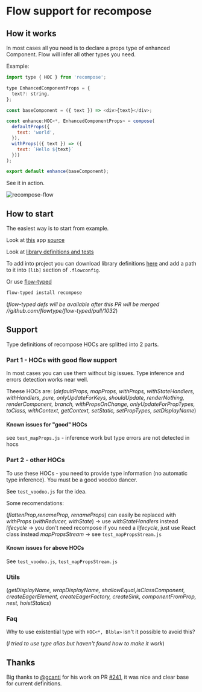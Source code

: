 # Flow support for recompose

## How it works

In most cases all you need is to declare a props type of enhanced Component.
Flow will infer all other types you need.

Example:

```javascript
import type { HOC } from 'recompose';

type EnhancedComponentProps = {
  text?: string,
};

const baseComponent = ({ text }) => <div>{text}</div>;

const enhance:HOC<*, EnhancedComponentProps> = compose(
  defaultProps({
    text: 'world',
  }),
  withProps(({ text }) => ({
    text: `Hello ${text}`
  }))
);

export default enhance(baseComponent);

```

See it in action.

![recompose-flow](https://user-images.githubusercontent.com/5077042/28116959-0c96ae2c-6714-11e7-930e-b1454c629908.gif)

## How to start

The easiest way is to start from example.

Look at [this](http://grader-meets-16837.netlify.com/) app [source](./flow-example)

Look at [library definitions and tests](./flow-typed/recompose_v0.24.x-/flow_v0.49.x-)

To add into project you can download library definitions [here](./flow-typed/recompose_v0.24.x-/flow_v0.49.x-/recompose_v0.24.x-.js) and add a path to it into `[lib]` section of `.flowconfig`.

Or use [flow-typed](https://github.com/flowtype/flow-typed)

```bash
flow-typed install recompose
```

(_flow-typed defs will be available after this PR will be merged //github.com/flowtype/flow-typed/pull/1032_)

## Support

Type definitions of recompose HOCs are splitted into 2 parts.

### Part 1 - HOCs with good flow support

In most cases you can use them without big issues.
Type inference and errors detection works near well.

Theese HOCs are: (*defaultProps, mapProps, withProps, withStateHandlers, withHandlers, pure, onlyUpdateForKeys, shouldUpdate, renderNothing, renderComponent, branch, withPropsOnChange, onlyUpdateForPropTypes, toClass, withContext, getContext, setStatic, setPropTypes, setDisplayName*)

#### Known issues for "good" HOCs

see `test_mapProps.js` - inference work but type errors are not detected in hocs

### Part 2 - other HOCs

To use these HOCs - you need to provide type information (no automatic type inference).
You must be a good voodoo dancer.

See `test_voodoo.js` for the idea.

Some recomendations:

(*flattenProp,renameProp, renameProps*) can easily be replaced with _withProps_
(*withReducer, withState*) -> use _withStateHandlers_ instead
_lifecycle_ -> you don't need recompose if you need a _lifecycle_, just use React class instead
_mapPropsStream_ -> see `test_mapPropsStream.js`

#### Known issues for above HOCs

See `test_voodoo.js`, `test_mapPropsStream.js`

### Utils

(*getDisplayName, wrapDisplayName, shallowEqual,isClassComponent, createEagerElement, createEagerFactory, createSink, componentFromProp, nest, hoistStatics*)

### Faq

Why to use existential type with `HOC<*, Blbla>` isn't it possible to avoid this?

(*I tried to use type alias but haven't found how to make it work*)

## Thanks

Big thanks to [@gcanti](https://github.com/gcanti) for his work on PR [#241](https://github.com/acdlite/recompose/pull/241), it was nice and clear base for current definitions.
